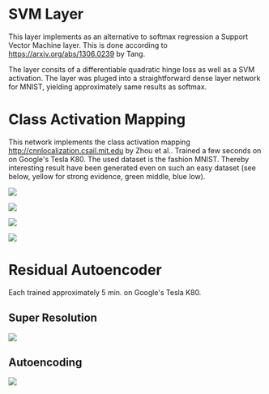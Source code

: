 # SVM Layer
This layer implements as an alternative to softmax regression a Support Vector Machine layer.
This is done according to https://arxiv.org/abs/1306.0239 by Tang.

The layer consits of a differentiable quadratic hinge loss as well as a SVM activation.
The layer was pluged into a straightforward dense layer network for MNIST, yielding approximately same results as softmax.

# Class Activation Mapping
This network implements the class activation mapping http://cnnlocalization.csail.mit.edu by Zhou et al..
Trained a few seconds on on Google's Tesla K80. The used dataset is the fashion MNIST. 
Thereby interesting result have been generated even on such an easy dataset (see below, yellow for strong evidence, green middle, blue low).

![](https://i.imgur.com/VTCAh2J.png)

![](https://i.imgur.com/g4Olt1Q.png)

![](https://i.imgur.com/MdMjKWO.png)

![](https://i.imgur.com/QktDomP.png)

# Residual Autoencoder
Each trained approximately 5 min. on Google's Tesla K80.

## Super Resolution
![](https://i.imgur.com/Pj7vHYs.png)

## Autoencoding
![](https://i.imgur.com/1p0P1CO.png)
